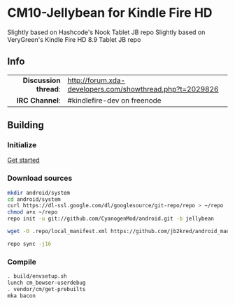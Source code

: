# CM10-Jellybean for Kindle Fire HD
Slightly based on Hashcode's Nook Tablet JB repo
Slightly based on VeryGreen's Kindle Fire HD 8.9 Tablet JB repo
## Info

|||
|-----------------------------------:|:--------------------------|
|**Discussion thread**: | http://forum.xda-developers.com/showthread.php?t=2029826
|**IRC Channel**:   	| #kindlefire-dev on freenode


## Building 

### Initialize
[Get started](https://github.com/KFire-Android/android_local_manifest/wiki)

### Download sources

```bash
mkdir android/system
cd android/system
curl https://dl-ssl.google.com/dl/googlesource/git-repo/repo > ~/repo
chmod a+x ~/repo
repo init -u git://github.com/CyanogenMod/android.git -b jellybean

wget -O .repo/local_manifest.xml https://github.com/jb2kred/android_manifests/raw/master/bowser-jb/local_manifest.xml

repo sync -j16
```

### Compile

```bash
. build/envsetup.sh
lunch cm_bowser-userdebug
. vendor/cm/get-prebuilts
mka bacon
